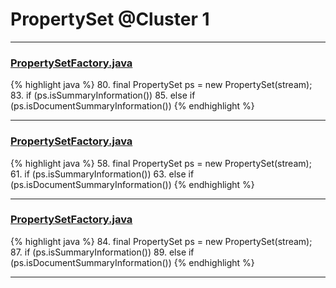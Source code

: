 # PropertySet @Cluster 1

***

### [PropertySetFactory.java](https://searchcode.com/codesearch/view/97383355/)
{% highlight java %}
80. final PropertySet ps = new PropertySet(stream);
83.     if (ps.isSummaryInformation())
85.     else if (ps.isDocumentSummaryInformation())
{% endhighlight %}

***

### [PropertySetFactory.java](https://searchcode.com/codesearch/view/97398126/)
{% highlight java %}
58. final PropertySet ps = new PropertySet(stream);
61.     if (ps.isSummaryInformation())
63.     else if (ps.isDocumentSummaryInformation())
{% endhighlight %}

***

### [PropertySetFactory.java](https://searchcode.com/codesearch/view/15642686/)
{% highlight java %}
84. final PropertySet ps = new PropertySet(stream);
87.     if (ps.isSummaryInformation())
89.     else if (ps.isDocumentSummaryInformation())
{% endhighlight %}

***

